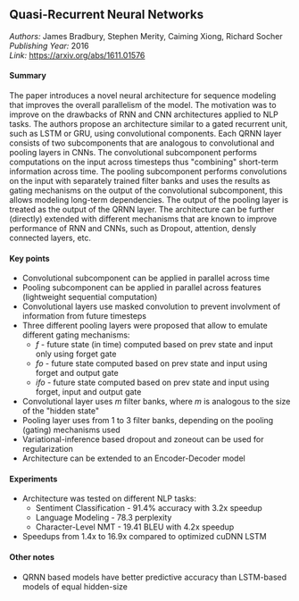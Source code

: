 ## Quasi-Recurrent Neural Networks
_Authors:_ James Bradbury, Stephen Merity, Caiming Xiong, Richard Socher      
_Publishing Year:_  2016    
_Link:_ https://arxiv.org/abs/1611.01576    

#### Summary
The paper introduces a novel neural architecture for sequence modeling that improves the overall parallelism of the model. The motivation was to improve on the drawbacks of RNN and CNN architectures applied to NLP tasks. The authors propose an architecture similar to a gated recurrent unit, such as LSTM or GRU, using convolutional components. Each QRNN layer consists of two subcomponents that are analogous to convolutional and pooling layers in CNNs. The convolutional subcomponent performs computations on the input across timesteps thus "combining" short-term information across time. The pooling subcomponent performs convolutions on the input with separately trained filter banks and uses the results as gating mechanisms on the output of the convolutional subcomponent, this allows modeling long-term dependencies. The output of the pooling layer is treated as the output of the QRNN layer. The architecture can be further (directly) extended with different mechanisms that are known to improve performance of RNN and CNNs, such as Dropout, attention, densly connected layers, etc.

#### Key points
- Convolutional subcomponent can be applied in parallel across time
- Pooling subcomponent can be applied in parallel across features (lightweight sequential computation)
- Convolutional layers use masked convolution to prevent involvment of information from future timesteps
- Three different pooling layers were proposed that allow to emulate different gating mechanisms:
  - _f_ - future state (in time) computed based on prev state and input only using forget gate
  - _fo_ - future state computed based on prev state and input using forget and output gate
  - _ifo_ - future state computed based on prev state and input using forget, input and output gate
- Convolutional layer uses _m_ filter banks, where _m_ is analogous to the size of the "hidden state"
- Pooling layer uses from 1 to 3 filter banks, depending on the pooling (gating) mechanisms used
- Variational-inference based dropout and zoneout can be used for regularization
- Architecture can be extended to an Encoder-Decoder model

#### Experiments
- Architecture was tested on different NLP tasks:
  - Sentiment Classification - 91.4% accuracy with 3.2x speedup
  - Language Modeling - 78.3 perplexity
  - Character-Level NMT - 19.41 BLEU with 4.2x speedup
- Speedups from 1.4x to 16.9x compared to optimized cuDNN LSTM


#### Other notes
- QRNN based models have better predictive accuracy than LSTM-based models of equal hidden-size
